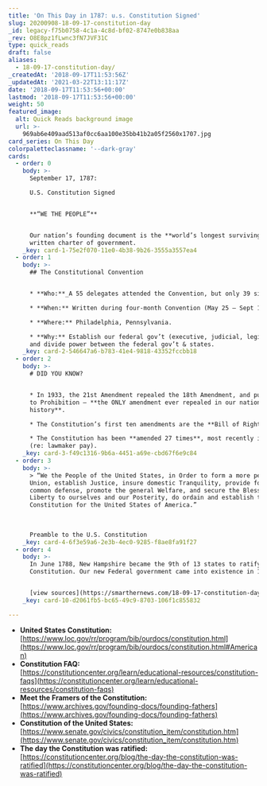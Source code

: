 ```yaml
---
title: 'On This Day in 1787: u.s. Constitution Signed'
slug: 20200908-18-09-17-constitution-day
_id: legacy-f75b0758-4c1a-4c8d-bf02-8747e0b838aa
_rev: O8E8pz1fLwnc3fN7JVF31C
type: quick_reads
draft: false
aliases:
  - 18-09-17-constitution-day/
_createdAt: '2018-09-17T11:53:56Z'
_updatedAt: '2021-03-22T13:11:17Z'
date: '2018-09-17T11:53:56+00:00'
lastmod: '2018-09-17T11:53:56+00:00'
weight: 50
featured_image:
  alt: Quick Reads background image
  url: >-
    969ab6e409aad513af0cc6aa100e35bb41b2a05f2560x1707.jpg
card_series: On This Day
colorpaletteclassname: '--dark-gray'
cards:
  - order: 0
    body: >-
      September 17, 1787:  

      U.S. Constitution Signed


      **“WE THE PEOPLE”**


      Our nation’s founding document is the **world’s longest surviving**
      written charter of government.
    _key: card-1-75e2f070-11e0-4b38-9b26-3555a3557ea4
  - order: 1
    body: >-
      ## The Constitutional Convention


      * **Who:**_A 55 delegates attended the Convention, but only 39 signed.

      * **When:** Written during four-month Convention (May 25 – Sept 17, 1787).

      * **Where:** Philadelphia, Pennsylvania.

      * **Why:** Establish our federal gov’t (executive, judicial, legislative)
      and divide power between the federal gov’t & states.
    _key: card-2-546647a6-b783-41e4-9818-43352fccbb18
  - order: 2
    body: >-
      # DID YOU KNOW?


      * In 1933, the 21st Amendment repealed the 18th Amendment, and put an end
      to Prohibition – **the ONLY amendment ever repealed in our nation’s
      history**.

      * The Constitution’s first ten amendments are the **Bill of Rights**.

      * The Constitution has been **amended 27 times**, most recently in 1992
      (re: lawmaker pay).
    _key: card-3-f49c1316-9b6a-4451-a69e-cbd67f6e9c84
  - order: 3
    body: >-
      > “We the People of the United States, in Order to form a more perfect
      Union, establish Justice, insure domestic Tranquility, provide for the
      common defense, promote the general Welfare, and secure the Blessings of
      Liberty to ourselves and our Posterity, do ordain and establish this
      Constitution for the United States of America.”  
        
        
        
      Preamble to the U.S. Constitution
    _key: card-4-6f3e59a6-2e3b-4ec0-9285-f8ae8fa91f27
  - order: 4
    body: >-
      In June 1788, New Hampshire became the 9th of 13 states to ratify the
      Constitution. Our new Federal government came into existence in 1789.


      [view sources](https://smarthernews.com/18-09-17-constitution-day/)
    _key: card-10-d2061fb5-bc65-49c9-8703-106f1c855832

---
```

* **United States Constitution:**  
[https://www.loc.gov/rr/program/bib/ourdocs/constitution.html](https://www.loc.gov/rr/program/bib/ourdocs/constitution.html#American)
* **Constitution FAQ:**  
[https://constitutioncenter.org/learn/educational-resources/constitution-faqs](https://constitutioncenter.org/learn/educational-resources/constitution-faqs)
* **Meet the Framers of the Constitution:**  
[https://www.archives.gov/founding-docs/founding-fathers](https://www.archives.gov/founding-docs/founding-fathers)
* **Constitution of the United States:** [https://www.senate.gov/civics/constitution_item/constitution.htm](https://www.senate.gov/civics/constitution_item/constitution.htm)
* **The day the Constitution was ratified:**  
[https://constitutioncenter.org/blog/the-day-the-constitution-was-ratified](https://constitutioncenter.org/blog/the-day-the-constitution-was-ratified)
